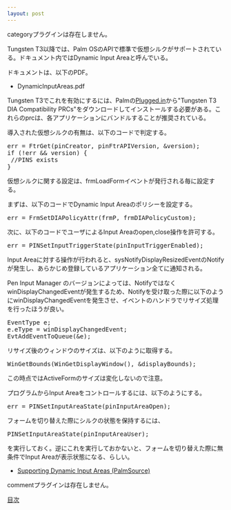 ```yaml
---
layout: post
---
```

<p><span class="error">categoryプラグインは存在しません。</span></p>
<p>Tungsten T3以降では、Palm OSのAPIで標準で仮想シルクがサポートされている。ドキュメント内ではDynamic Input Areaと呼んでいる。</p>
<p>ドキュメントは、以下のPDF。</p>
<ul>
<li>DynamicInputAreas.pdf</li>
</ul>
<p>Tungsten T3でこれを有効にするには、Palmの<a href="http://pluggedin.palm.com/">Plugged.in</a>から&quot;Tungsten T3 DIA Compatibility PRCs&quot;をダウンロードしてインストールする必要がある。これらのprcは、各アプリケーションにバンドルすることが推奨されている。</p>
<p>導入された仮想シルクの有無は、以下のコードで判定する。</p>
<pre>err = FtrGet(pinCreator, pinFtrAPIVersion, &amp;version);
if (!err &amp;&amp; version) {
 //PINS exists
}
</pre>
<p>仮想シルクに関する設定は、frmLoadFormイベントが発行される毎に設定する。</p>
<p>まずは、以下のコードでDynamic Input Areaのポリシーを設定する。</p>
<pre>err = FrmSetDIAPolicyAttr(frmP, frmDIAPolicyCustom);
</pre>
<p>次に、以下のコードでユーザによるInput Areaのopen,close操作を許可する。</p>
<pre>err = PINSetInputTriggerState(pinInputTriggerEnabled);
</pre>
<p>Input Areaに対する操作が行われると、sysNotifyDisplayResizedEventのNotifyが発生し、あらかじめ登録しているアプリケーション全てに通知される。</p>
<p>Pen Input Manager のバージョンによっては、NotifyではなくwinDisplayChangedEventが発生するため、Notifyを受け取った際に以下のようにwinDisplayChangedEventを発生させ、イベントのハンドラでリサイズ処理を行ったほうが良い。</p>
<pre>EventType e;
e.eType = winDisplayChangedEvent;
EvtAddEventToQueue(&amp;e);
</pre>
<p>リサイズ後のウィンドウのサイズは、以下のように取得する。</p>
<pre>WinGetBounds(WinGetDisplayWindow(), &amp;displayBounds);
</pre>
<p>この時点ではActiveFormのサイズは変化しないので注意。</p>
<p>プログラムからInput Areaをコントロールするには、以下のようにする。</p>
<pre>err = PINSetInputAreaState(pinInputAreaOpen);
</pre>
<p>フォームを切り替えた際にシルクの状態を保持するには、</p>
<pre>PINSetInputAreaState(pinInputAreaUser);
</pre>
<p>を実行しておく。逆にこれを実行しておかないと、フォームを切り替えた際に無条件でInput Areaが表示状態になる、らしい。</p>
<ul>
<li><a href="http://www.palmsource.com/developers/newsletter/20031016.html#bullet1">Supporting Dynamic Input Areas (PalmSource)</a></li>
</ul>
<p><span class="error">commentプラグインは存在しません。</span> </p>
<p><a href="/?page=Palm+Tips" class="wikipage">目次</a></p>
